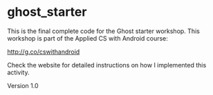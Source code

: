 # ghost_starter
This is the final complete code for the Ghost starter workshop. This workshop is part of the Applied CS with Android course:

http://g.co/cswithandroid

Check the website for detailed instructions on how I implemented this activity.

Version 1.0 
